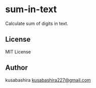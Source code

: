 sum-in-text
===========

Calculate sum of digits in text.

License
-------

MIT License

Author
------

kusabashira <kusabashira227@gmail.com>
